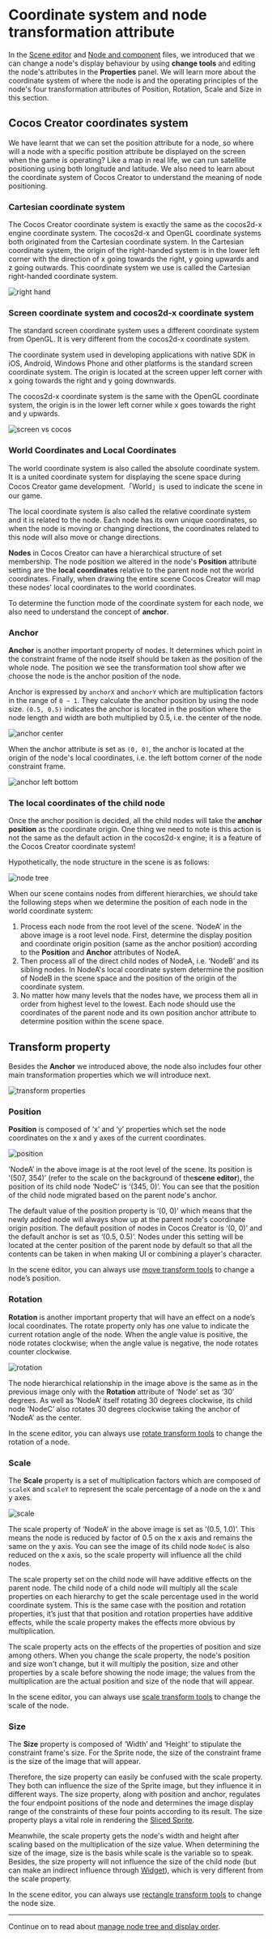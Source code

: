 # Coordinate system and node transformation attribute

In the [Scene editor](../basics/editor-panels/scene.md) and [Node and component](node-component.md) files, we introduced that we can change a node's display behaviour by using **change tools** and editing the node's attributes in the **Properties** panel. We will learn more about the coordinate system of where the node is and the operating principles of the node's four transformation attributes of Position, Rotation, Scale and Size in this section.

## Cocos Creator coordinates system

We have learnt that we can set the position attribute for a node, so where will a node with a specific position attribute be displayed on the screen when the game is operating? Like a map in real life, we can run satellite positioning using both longitude and latitude. We also need to learn about the coordinate system of Cocos Creator to understand the meaning of node positioning.

### Cartesian coordinate system

The Cocos Creator coordinate system is exactly the same as the cocos2d-x engine coordinate system. The cocos2d-x and OpenGL coordinate systems both originated from the Cartesian coordinate system. In the Cartesian coordinate system, the origin of the right-handed system is in the lower left corner with the direction of x going towards the right, y going upwards and z going outwards. This coordinate system we use is called the Cartesian right-handed coordinate system.

![right hand](transform/right_hand.png)

### Screen coordinate system and cocos2d-x coordinate system

The standard screen coordinate system uses a different coordinate system from OpenGL. It is very different from the cocos2d-x coordinate system.

The coordinate system used in developing applications with native SDK in iOS, Android, Windows Phone and other platforms is the standard screen coordinate system. The origin is located at the screen upper left corner with x going towards the right and y going downwards.

The cocos2d-x coordinate system is the same with the OpenGL coordinate system, the origin is in the lower left corner while x goes towards the right and y upwards.

![screen vs cocos](transform/screen_vs_world.png)

### World Coordinates and Local Coordinates

The world coordinate system is also called the absolute coordinate system. It is a united coordinate system for displaying the scene space during Cocos Creator game development.「World」is used to indicate the scene in our game.

The local coordinate system is also called the relative coordinate system and it is related to the node. Each node has its own unique coordinates, so when the node is moving or changing directions, the coordinates related to this node will also move or change directions.

**Nodes** in Cocos Creator can have a hierarchical structure of set membership. The node position we altered in the node's **Position** attribute setting are the **local coordinates** relative to the parent node not the world coordinates. Finally, when drawing the entire scene Cocos Creator will map these nodes' local coordinates to the world coordinates.

To determine the function mode of the coordinate system for each node, we also need to understand the concept of **anchor**.

### Anchor

**Anchor** is another important property of nodes. It determines which point in the constraint frame of the node itself should be taken as the position of the whole node. The position we see the transformation tool show after we choose the node is the anchor position of the node.

Anchor is expressed by `anchorX` and `anchorY` which are multiplication factors in the range of `0 ~ 1`. They calculate the anchor position by using the node size. `(0.5, 0.5)` indicates the anchor is located in the position where the node length and width are both multiplied by 0.5, i.e. the center of the node.

![anchor center](transform/anchor_center.png)

When the anchor attribute is set as `(0, 0)`, the anchor is located at the origin of the node's local coordinates, i.e. the left bottom corner of the node constraint frame.

![anchor left bottom](transform/anchor_left_bottom.png)


### The local coordinates of the child node

Once the anchor position is decided, all the child nodes will take the **anchor position** as the coordinate origin. One thing we need to note is this action is not the same as the default action in the cocos2d-x engine; it is a feature of the Cocos Creator coordinate system!

Hypothetically, the node structure in the scene is as follows:

![node tree](transform/node_tree.png)

When our scene contains nodes from different hierarchies, we should take the following steps when we determine the position of each node in the world coordinate system:

1. Process each node from the root level of the scene. ‘NodeA’ in the above image is a root level node. First, determine the display position and coordinate origin position (same as the anchor position) according to the **Position** and **Anchor** attributes of NodeA.
2. Then process all of the direct child nodes of NodeA, i.e. ‘NodeB’ and its sibling nodes. In NodeA's local coordinate system determine the position of NodeB in the scene space and the position of the origin of the coordinate system.
3. No matter how many levels that the nodes have, we process them all in order from highest level to the lowest. Each node should use the coordinates of the parent node and its own position anchor attribute to determine position within the scene space.

## Transform property

Besides the **Anchor** we introduced above, the node also includes four other main transformation properties which we will introduce next.

![transform properties](transform/transform_properties.png)

### Position

**Position** is composed of ‘x’ and ‘y’ properties which set the node coordinates on the x and y axes of the current coordinates.

![position](transform/position.png)

‘NodeA’ in the above image is at the root level of the scene. Its position is ‘(507, 354)’ (refer to the scale on the background of the**scene editor**), the position of its child node ‘NodeC’ is ‘(345, 0)’. You can see that the position of the child node migrated based on the parent node's anchor.

The default value of the position property is ‘(0, 0)’ which means that the newly added node will always show up at the parent node's coordinate origin position. The default position of nodes in Cocos Creator is ‘(0, 0)’ and the default anchor is set as ‘(0.5, 0.5)’. Nodes under this setting will be located at the center position of the parent node by default so that all the contents can be taken in when making UI or combining a player's character.

In the scene editor, you can always use [move transform tools](../basics/editor-panels/scene.md#--9) to change a node’s position.

### Rotation

**Rotation** is another important property that will have an effect on a node’s local coordinates. The rotate property only has one value to indicate the current rotation angle of the node. When the angle value is positive, the node rotates clockwise; when the angle value is negative, the node rotates counter clockwise.

![rotation](transform/rotation.png)

The node hierarchical relationship in the image above is the same as in the previous image only with the **Rotation** attribute of ‘Node’ set as ‘30’ degrees. As well as ‘NodeA’ itself rotating 30 degrees clockwise, its child node ‘NodeC’ also rotates 30 degrees clockwise taking the anchor of ‘NodeA’ as the center.

In the scene editor, you can always use [rotate transform tools](../basics/editor-panels/scene.md#--10) to change the rotation of a node.

### Scale

The **Scale** property is a set of multiplication factors which are composed of `scaleX` and `scaleY` to represent the scale percentage  of a node on the x and y axes.

![scale](transform/scale.png)

The scale property of ‘NodeA’ in the above image is set as ‘(0.5, 1.0)’. This means the node is reduced by factor of 0.5 on the x axis and remains the same on the y axis. You can see the image of its child node `NodeC` is also reduced on the x axis, so the scale property will influence all the child nodes.

The scale property set on the child node will have additive effects on the parent node. The child node of a child node will multiply all the scale properties on each hierarchy to get the scale percentage used in the world coordinate system. This is the same case with the position and rotation properties, it’s just that that position and rotation properties have additive effects, while the scale property makes the effects more obvious by multiplication.

The scale property acts on the effects of the properties of position and size among others. When you change the scale property, the node's position and size won't change, but it will multiply the position, size and other properties by a scale before showing the node image; the values from the multiplication are the actual position and size of the node that will appear.

In the scene editor, you can always use [scale transform tools](../basics/editor-panels/scene.md#--11) to change the scale of the node.

### Size

The **Size** property is composed of ‘Width’ and ‘Height’ to stipulate the constraint frame's size. For the Sprite node, the size of the constraint frame is the size of the image that will appear.

Therefore, the size property can easily be confused with the scale property. They both can influence the size of the Sprite image, but they influence it in different ways. The size property, along with position and anchor, regulates the four endpoint positions of the node and determines the image display range of the constraints of these four points according to its result. The size property plays a vital role in rendering the [Sliced Sprite](../ui/sliced-sprite.md).

Meanwhile, the scale property gets the node's width and height after scaling based on the multiplication of the size value. When determining the size of the image, size is the basis while scale is the variable so to speak. Besides, the size property will not influence the size of the child node (but can make an indirect influence through [Widget](../ui/widget-align.md)), which is very different from the scale property.

In the scene editor, you can always use [rectangle transform tools](../basics/editor-panels/scene.md#--11) to change the node size.

---

Continue on to read about [manage node tree and display order](node-tree.md).
